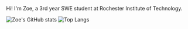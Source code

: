 Hi! I'm Zoe, a 3rd year SWE student at Rochester Institute of Technology.

![Zoe's GitHub stats](https://github-readme-stats.vercel.app/api?username=zizz-0&show_icons=true&hide=stars&bg_color=00000000&title_color=3fb1d4&text_color=70449c&hide_rank=true&ring_color=824db8&icon_color=3fb1d4&line_height=24)
![Top Langs](https://github-readme-stats.vercel.app/api/top-langs/?username=zizz-0&layout=compact&bg_color=00000000&title_color=3fb1d4&text_color=70449c&size_weight=0.5&count_weight=0.5)
